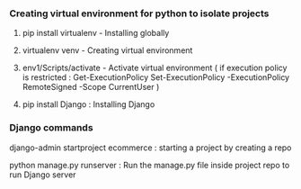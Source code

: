 ### Creating virtual environment for python to isolate projects
1. pip install virtualenv - Installing globally

2. virtualenv venv - Creating virtual environment

3. env1/Scripts/activate - Activate virtual environment ( if execution policy is restricted : Get-ExecutionPolicy Set-ExecutionPolicy -ExecutionPolicy RemoteSigned -Scope CurrentUser )

4. pip install Django : Installing Django

### Django commands 

django-admin startproject ecommerce : starting a project by creating a repo

python manage.py runserver : Run the manage.py file inside project repo to run Django server

